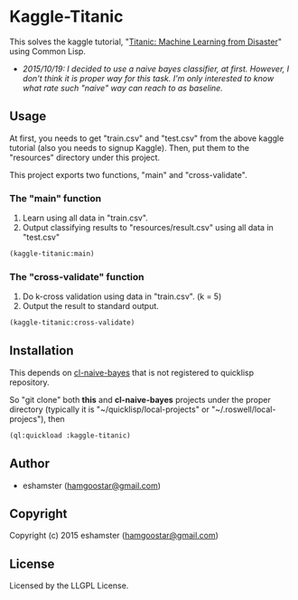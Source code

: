 # Kaggle-Titanic

This solves the kaggle tutorial, "[Titanic: Machine Learning from Disaster](https://www.kaggle.com/c/titanic)" using Common Lisp.

- *2015/10/19: I decided to use a naive bayes classifier, at first. However, I don't think it is proper way for this task. I'm only interested to know what rate such "naive" way can reach to as baseline.* 

## Usage

At first, you needs to get "train.csv" and "test.csv" from the above kaggle tutorial (also you needs to signup Kaggle). Then, put them to the "resources" directory under this project. 

This project exports two functions, "main" and "cross-validate".

### The "main" function 

1. Learn using all data in "train.csv".
2. Output classifying results to "resources/result.csv" using all data in "test.csv"

```lisp
(kaggle-titanic:main)
```

### The "cross-validate" function

1. Do k-cross validation using data in "train.csv". (k = 5) 
2. Output the result to standard output.

```lisp
(kaggle-titanic:cross-validate)
```

## Installation

This depends on [cl-naive-bayes](https://github.com/eshamster/cl-naive-bayes) that is not registered to quicklisp repository.

So "git clone" both **this** and **cl-naive-bayes** projects under the proper directory (typically it is "~/quicklisp/local-projects" or "~/.roswell/local-projecs"), then

```lisp
(ql:quickload :kaggle-titanic)
```

## Author

* eshamster (hamgoostar@gmail.com)

## Copyright

Copyright (c) 2015 eshamster (hamgoostar@gmail.com)

## License

Licensed by the LLGPL License.